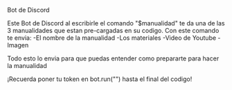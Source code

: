 Bot de Discord

Este Bot de Discord al escribirle el comando "$manualidad" te da una de las 3 manualidades que estan pre-cargadas en su codigo.
Con este comando te envia:
    -El nombre de la manualidad
    -Los materiales
    -Video de Youtube
    -Imagen

Todo esto lo envia para que puedas entender como prepararte para hacer la manualidad

¡Recuerda poner tu token en bot.run("") hasta el final del codigo!
